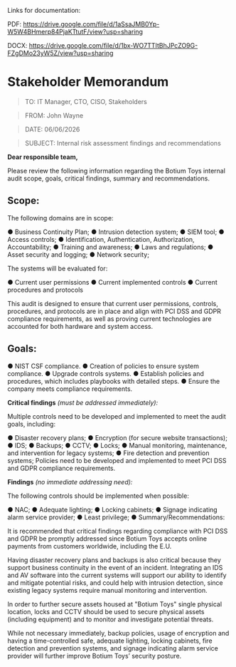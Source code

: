 Links for documentation:

PDF: https://drive.google.com/file/d/1aSsaJMB0Yp-W5W4BHmerp84PjaKTtutF/view?usp=sharing

DOCX: https://drive.google.com/file/d/1bx-WO7TTItBhJPcZO9G-FZgDMo23yW5Z/view?usp=sharing

# Stakeholder Memorandum 

>TO: IT Manager, CTO, CISO, Stakeholders

>FROM: John Wayne

>DATE: 06/06/2026 

>SUBJECT: Internal risk assessment findings and recommendations 

**Dear responsible team,** 

Please review the following information regarding the Botium Toys internal audit scope, goals, critical findings, summary and recommendations. 

## Scope: 

The following domains are in scope: 

● Business Continuity Plan; 
● Intrusion detection system; 
● SIEM tool; 
● Access controls; 
● Identification, Authentication, Authorization, Accountability; 
● Training and awareness; 
● Laws and regulations; 
● Asset security and logging; 
● Network security; 

The systems will be evaluated for: 

● Current user permissions 
● Current implemented controls 
● Current procedures and protocols 

This audit is designed to ensure that current user permissions, controls, procedures, and protocols are in place and align with PCI DSS and GDPR compliance requirements, as well as proving current
technologies are accounted for both hardware and system access. 

## Goals: 

● NIST CSF compliance. 
● Creation of policies to ensure system compliance. 
● Upgrade controls systems. 
● Establish policies and procedures, which includes playbooks with detailed steps. 
● Ensure the company meets compliance requirements. 

**Critical findings** *(must be addressed immediately):* 

Multiple controls need to be developed and implemented to meet the audit goals, including: 

● Disaster recovery plans; 
● Encryption (for secure website transactions); 
● IDS; 
● Backups; 
● CCTV; 
● Locks; 
● Manual monitoring, maintenance, and intervention for legacy systems; 
● Fire detection and prevention systems; 
Policies need to be developed and implemented to meet PCI DSS and GDPR compliance requirements. 

**Findings** *(no immediate addressing need):* 

The following controls should be implemented when possible: 

● NAC; 
● Adequate lighting;
● Locking cabinets; 
● Signage indicating alarm service provider; 
● Least privilege; 
● Summary/Recommendations: 

It is recommended that critical findings regarding compliance with PCI DSS and GDPR be promptly addressed since Botium Toys accepts online payments from customers worldwide, including the E.U. 

Having disaster recovery plans and backups is also critical because they support business continuity in the event of an incident. Integrating an IDS and AV software into the current systems will support our ability to identify and mitigate potential risks, and could help with intrusion detection, since existing legacy systems require manual monitoring and intervention. 

In order to further secure assets housed at "Botium Toys" single physical location, locks and CCTV should be used to secure physical assets (including equipment) and to monitor and investigate potential threats. 

While not necessary immediately, backup policies, usage of encryption and having a time-controlled safe, adequate lighting, locking cabinets, fire detection and prevention systems, and signage indicating alarm service provider will further improve Botium Toys’ security posture.
